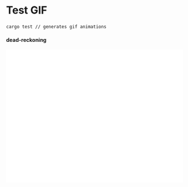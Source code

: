 Test GIF
=========================================================================

```
cargo test // generates gif animations
```

#### dead-reckoning
![dead-reckoning](movie/dead_reckoning.gif)

